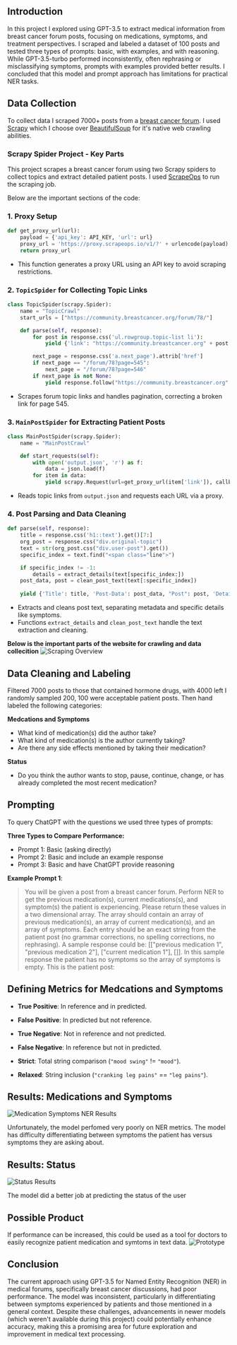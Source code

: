 ## Introduction
In this project I explored using GPT-3.5 to extract medical information from breast cancer forum posts, focusing on medications, symptoms, and treatment perspectives. I scraped and labeled a dataset of 100 posts and tested three types of prompts: basic, with examples, and with reasoning. While GPT-3.5-turbo performed inconsistently, often rephrasing or misclassifying symptoms, prompts with examples provided better results. I concluded that this model and prompt approach has limitations for practical NER tasks.

## Data Collection
To collect data I scraped 7000+ posts from a [breast cancer forum](https://community.breastcancer.org/forum/78). I used [Scrapy](https://scrapy.org/) which I choose over [BeautifulSoup](https://pypi.org/project/beautifulsoup4/) for it's native web crawling abilities.



### Scrapy Spider Project - Key Parts

This project scrapes a breast cancer forum using two Scrapy spiders to collect topics and extract detailed patient posts. I used [ScrapeOps](https://scrapeops.io/) to run the scraping job.

Below are the important sections of the code: 

### 1. Proxy Setup
```python
def get_proxy_url(url):
    payload = {'api_key': API_KEY, 'url': url}
    proxy_url = 'https://proxy.scrapeops.io/v1/?' + urlencode(payload)
    return proxy_url
```
- This function generates a proxy URL using an API key to avoid scraping restrictions.

### 2. `TopicSpider` for Collecting Topic Links
```python
class TopicSpider(scrapy.Spider):
    name = "TopicCrawl"
    start_urls = ["https://community.breastcancer.org/forum/78/"]

    def parse(self, response):
        for post in response.css('ul.rowgroup.topic-list li'):
            yield {'link': "https://community.breastcancer.org" + post.css('a').attrib['href']}

        next_page = response.css('a.next_page').attrib['href']
        if next_page == "/forum/78?page=545":
            next_page = "/forum/78?page=546"
        if next_page is not None:
            yield response.follow("https://community.breastcancer.org" + next_page, callback=self.parse)
```
- Scrapes forum topic links and handles pagination, correcting a broken link for page 545.

### 3. `MainPostSpider` for Extracting Patient Posts
```python
class MainPostSpider(scrapy.Spider):
    name = "MainPostCrawl"

    def start_requests(self):
        with open('output.json', 'r') as f:
            data = json.load(f)
        for item in data:
            yield scrapy.Request(url=get_proxy_url(item['link']), callback=self.parse)
```
- Reads topic links from `output.json` and requests each URL via a proxy.

### 4. Post Parsing and Data Cleaning
```python
def parse(self, response):
    title = response.css('h1::text').get()[7:]
    org_post = response.css("div.original-topic")
    text = str(org_post.css("div.user-post").get())
    specific_index = text.find("<span class="line">")

    if specific_index != -1:
        details = extract_details(text[specific_index:])
    post_data, post = clean_post_text(text[:specific_index])
    
    yield {'Title': title, 'Post-Data': post_data, "Post": post, 'Details': details}
```
- Extracts and cleans post text, separating metadata and specific details like symptoms.
- Functions `extract_details` and `clean_post_text` handle the text extraction and cleaning.

**Below is the important parts of the website for crawling and data collecition**
![Scraping Overview](/projects/llm-ner/scraping-overview.jpg)

## Data Cleaning and Labeling
Filtered 7000 posts to those that contained hormone drugs, with 4000 left I randomly sampled 200, 100 were acceptable patient posts. Then hand labeled the following categories:

**Medcations and Symptoms**
- What kind of medication(s) did the author take?
- What kind of medication(s) is the author currently taking?
- Are there any side effects mentioned by taking their medication?

**Status**
- Do you think the author wants to stop, pause, continue, change, or has already completed the most recent medication?

## Prompting
To query ChatGPT with the questions we used three types of prompts:

**Three Types to Compare Performance:**
- Prompt 1: Basic (asking directly)
- Prompt 2: Basic and include an example response
- Prompt 3: Basic and have ChatGPT provide reasoning

**Example Prompt 1**:
>You will be given a post from a breast cancer forum. Perform NER to get the previous medication(s), current medications(s), and symptom(s) the patient is experiencing. Please return these values in a two dimensional array. The array should contain an array of previous medication(s), an array of current medication(s), and an array of symptoms. Each entry should be an exact string from the patient post (no grammar corrections, no spelling corrections, no rephrasing). A sample response could be: [["previous medication 1", "previous medication 2"], ["current medication 1"], []]. In this sample response the patient has no symptoms so the array of symptoms is empty. This is the patient post:


## Defining Metrics for Medcations and Symptoms

- **True Positive**: In reference and in predicted.
- **False Positive**: In predicted but not reference.
- **True Negative**: Not in reference and not predicted.
- **False Negative**: In reference but not in predicted.

- **Strict**: Total string comparison (`"mood swing"` != `"mood"`).
- **Relaxed**: String inclusion (`"cranking leg pains"` == `"leg pains"`).


## Results: Medications and Symptoms
![Medication Symptoms NER Results](/projects/llm-ner/medication-results.jpg)

Unfortunately, the model perfomed very poorly on NER metrics. The model has difficulty differentiating between symptoms the patient has versus symptoms they are asking about.

## Results: Status
![Status Results](/projects/llm-ner/status-results.jpg)

The model did a better job at predicting the status of the user

## Possible Product
If performance can be increased, this could be used as a tool for doctors to easily recognize patient medication and symtoms in text data.
![Prototype](/projects/llm-ner/sample-usage.gif)

## Conclusion
The current approach using GPT-3.5 for Named Entity Recognition (NER) in medical forums, specifically breast cancer discussions, had poor performance. The model was inconsistent, particularly in differentiating between symptoms experienced by patients and those mentioned in a general context. Despite these challenges, advancements in newer models (which weren't available during this project) could potentially enhance accuracy, making this a promising area for future exploration and improvement in medical text processing.